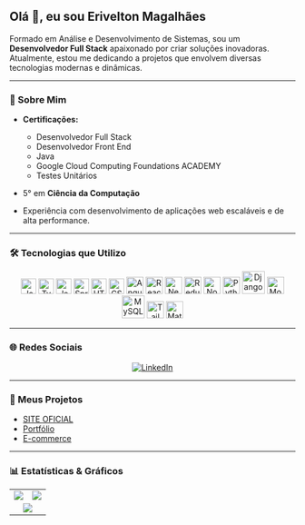 ## Olá 👋, eu sou Erivelton Magalhães

Formado em Análise e Desenvolvimento de Sistemas, sou um **Desenvolvedor Full Stack** apaixonado por criar soluções inovadoras.  
Atualmente, estou me dedicando a projetos que envolvem diversas tecnologias modernas e dinâmicas.

---

### 🎯 Sobre Mim

- **Certificações:**
  - Desenvolvedor Full Stack
  - Desenvolvedor Front End
  - Java 
  - Google Cloud Computing Foundations ACADEMY
  - Testes Unitários
 
 
- 5° em **Ciência da Computação**
- Experiência com desenvolvimento de aplicações web escaláveis e de alta performance.

---

### 🛠️ Tecnologias que Utilizo

<div align="center">
  <!-- Tecnologias Base -->
  <img src="https://cdn.jsdelivr.net/gh/devicons/devicon@latest/icons/javascript/javascript-original.svg" width="27" alt="JavaScript" />
  <img src="https://cdn.jsdelivr.net/gh/devicons/devicon@latest/icons/typescript/typescript-original.svg" width="27" alt="TypeScript" />
  <img src="https://cdn.jsdelivr.net/gh/devicons/devicon@latest/icons/java/java-original.svg" width="27" alt="Java" />
  <img src="https://cdn.jsdelivr.net/gh/devicons/devicon@latest/icons/spring/spring-original.svg" width="27" alt="Spring Boot" />
  <img src="https://cdn.jsdelivr.net/gh/devicons/devicon@latest/icons/html5/html5-original.svg" width="27" alt="HTML5" />
  <img src="https://cdn.jsdelivr.net/gh/devicons/devicon@latest/icons/css3/css3-original.svg" width="27" alt="CSS3" />
  <img src="https://cdn.jsdelivr.net/gh/devicons/devicon@latest/icons/angularjs/angularjs-original.svg" width="30" alt="AngularJS" />
  <img src="https://cdn.jsdelivr.net/gh/devicons/devicon@latest/icons/react/react-original-wordmark.svg" width="30" alt="React" />
  <img src="https://cdn.jsdelivr.net/gh/devicons/devicon@latest/icons/nextjs/nextjs-original-wordmark.svg" width="30" alt="Next.js" />
  <img src="https://cdn.jsdelivr.net/gh/devicons/devicon@latest/icons/redux/redux-original.svg" width="30" alt="Redux" />
  <img src="https://cdn.jsdelivr.net/gh/devicons/devicon@latest/icons/nodejs/nodejs-original-wordmark.svg" width="30" alt="Node.js" />
  <img src="https://cdn.jsdelivr.net/gh/devicons/devicon@latest/icons/python/python-original.svg" width="30" alt="Python" />
  <img src="https://cdn.jsdelivr.net/gh/devicons/devicon@latest/icons/django/django-plain-wordmark.svg" width="40" alt="Django" />
  <img src="https://cdn.jsdelivr.net/gh/devicons/devicon@latest/icons/mongodb/mongodb-original-wordmark.svg" width="30" alt="MongoDB" />
  <img src="https://cdn.jsdelivr.net/gh/devicons/devicon@latest/icons/mysql/mysql-original-wordmark.svg" width="40" alt="MySQL" />
  <img src="https://cdn.jsdelivr.net/gh/devicons/devicon@latest/icons/tailwindcss/tailwindcss-original.svg" width="30" alt="Tailwind CSS" />
  <img src="https://cdn.jsdelivr.net/gh/devicons/devicon@latest/icons/materialui/materialui-original.svg" width="30" alt="Material UI" />
</div>

---

### 🌐 Redes Sociais

<div align="center">
  <a href="https://www.linkedin.com/in/erivelton-magalh%C3%A3es-553a6b215">
    <img src="https://img.shields.io/badge/LinkedIn-Perfil-blue?style=for-the-badge&logo=linkedin&logoColor=white" alt="LinkedIn" />
  </a>
</div>

---

### 🚀 Meus Projetos

- [SITE OFICIAL](https://web-desing-page.netlify.app/)
- [Portfólio](https://portfolio-deev.netlify.app/)
- [E-commerce](https://digital-comerce.netlify.app/)

---

### 📊 Estatísticas & Gráficos

<div align="center">
  <table>
    <tr>
      <td>
        <img src="https://github-readme-stats.vercel.app/api/top-langs/?username=EriveltonMGit&layout=compact&theme=radical&langs_count=8" />
      </td>
      <td>
        <img src="https://github-readme-stats.vercel.app/api?username=EriveltonMGit&show_icons=true&theme=radical" />
      </td>
    </tr>
    <tr>
      <td colspan="2" align="center">
        <img src="https://github-readme-streak-stats.herokuapp.com/?user=EriveltonMGit&theme=radical" />
      </td>
    </tr>
  </table>
</div>

